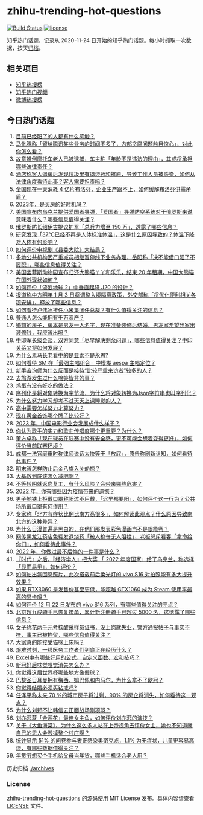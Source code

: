 # zhihu-trending-hot-questions

[![Build Status](https://github.com/justjavac/zhihu-trending-hot-questions/workflows/ci/badge.svg?branch=master)](https://github.com/justjavac/zhihu-trending-hot-questions/actions)
[![license](https://img.shields.io/github/license/justjavac/zhihu-trending-hot-questions)](https://github.com/justjavac/zhihu-trending-hot-questions/blob/master/LICENSE)

知乎热门话题，记录从 2020-11-24
日开始的知乎热门话题。每小时抓取一次数据，按天[归档](./archives)。

## 相关项目

- [知乎热搜榜](https://github.com/justjavac/zhihu-trending-top-search)
- [知乎热门视频](https://github.com/justjavac/zhihu-trending-hot-video)
- [微博热搜榜](https://github.com/justjavac/weibo-trending-hot-search)

## 今日热门话题

<!-- BEGIN -->
<!-- 最后更新时间 Fri Dec 23 2022 06:15:21 GMT+0800 (China Standard Time) -->

1. [目前已经阳了的人都有什么感触？](https://www.zhihu.com/question/572710148)
1. [马化腾称「留给腾讯某些业务的时间不多了，内部贪腐问题触目惊心」，对此你怎么看？](https://www.zhihu.com/question/573848431)
1. [故意推倒摩托车老人已被逮捕，车主称「年龄不是违法的理由」，其或将承担哪些法律责任？](https://www.zhihu.com/question/573318170)
1. [酒店称客人退房后发现垃圾里有退烧药和抗原，导致工作人员被感染，如何从法律角度看待此事？客人需要担责吗？](https://www.zhihu.com/question/573053993)
1. [全国现在一天消耗 4 亿片布洛芬，企业生产跟不上，如何缓解布洛芬供需矛盾？](https://www.zhihu.com/question/573465210)
1. [2023年，是买房的好时机吗？](https://www.zhihu.com/question/571215001)
1. [美国宣布向乌克兰提供爱国者导弹，「爱国者」导弹防空系统对于俄罗斯来说意味着什么？哪些信息值得关注？](https://www.zhihu.com/question/573836402)
1. [俄罗斯防长绍伊古提议扩军「总兵力增至 150 万」，透露了哪些信息？](https://www.zhihu.com/question/573719025)
1. [研究发现「37℃已经不再是人体标准体温」，这是什么原因导致的？体温下降对人体有何影响？](https://www.zhihu.com/question/573845872)
1. [如何评价电视剧《县委大院》大结局？](https://www.zhihu.com/question/573863179)
1. [多地公共机构因严重减员相继暂停线下业务办理，岳阳称「决不能借口阳了不履职」，哪些信息值得关注？](https://www.zhihu.com/question/573763333)
1. [美国孟菲斯动物园宣布归还大熊猫丫丫和乐乐，结束 20 年租期，中国大熊猫在国外现状如何？](https://www.zhihu.com/question/573706058)
1. [如何评价「流浪地球 2」中垂直起降 J20 的设计？](https://www.zhihu.com/question/572273398)
1. [报道称中方明年 1 月 3 日将调整入境隔离政策，外交部称「将优化便利相关各项安排」，释放了哪些信息？](https://www.zhihu.com/question/573590532)
1. [如何看待卢伟冰接任小米集团任总裁？有什么值得关注的信息？](https://www.zhihu.com/question/573867453)
1. [普通人怎么能拥有千万资产？](https://www.zhihu.com/question/508253617)
1. [婚前的房子，房本是男友一人名字，现在准备装修后结婚，男友家希望我家出装修钱，我应该出吗？](https://www.zhihu.com/question/571904089)
1. [中印军长级会谈，双方同意「尽早解决剩余问题」，哪些信息值得关注？中印关系又将如何发展？](https://www.zhihu.com/question/573850742)
1. [为什么素马长老看中的是亚索不是永恩?](https://www.zhihu.com/question/573008854)
1. [如何看待 SM 在「最强主唱组合」中模糊 aespa 主唱定位？](https://www.zhihu.com/question/573526556)
1. [新手咨询师为什么反而是接待“比较严重来访者”较多的人？](https://www.zhihu.com/question/573107198)
1. [去旅游发生过什么啼笑皆非的事？](https://www.zhihu.com/question/284503352)
1. [鸡蛋有没有好吃的做法？](https://www.zhihu.com/question/59911916)
1. [序列化是将对象转换为字节流，为什么将对象转换为Json字符串也叫序列化？](https://www.zhihu.com/question/573374219)
1. [为什么努力学习却考不过天天上课睡觉的人？](https://www.zhihu.com/question/571640074)
1. [高中需要怎样努力才算努力？](https://www.zhihu.com/question/266240171)
1. [现在黄金首饰哪个牌子比较好？](https://www.zhihu.com/question/28160907)
1. [2023 年，中国电影行业会发展成什么样子？](https://www.zhihu.com/question/565178908)
1. [你认为歌手的实力和歌曲传唱度哪个更重要？为什么？](https://www.zhihu.com/question/571193631)
1. [董方卓称「现在球员在联赛中没有安全感，更不可能会想着变得更好」，如何评价当前联赛环境？](https://www.zhihu.com/question/573268056)
1. [成都一法官庭审时称律师说话太快等于「放屁」，原告称刷新认知，如何看待此事件？](https://www.zhihu.com/question/573746233)
1. [明末该怎样防止后金八旗入关劫掠？](https://www.zhihu.com/question/567410634)
1. [大基数到底该怎么减肥啊？](https://www.zhihu.com/question/568260362)
1. [不等转阴就返岗复工，有什么风险？会带来哪些危害？](https://www.zhihu.com/question/573621967)
1. [2022 年，你有哪些因为疫情带来的遗憾？](https://www.zhihu.com/question/573777648)
1. [男子地铁上拒戴口罩称阳过不用戴，「迟早都要阳」，如何评价这一行为？公共场所戴口罩有何作用？](https://www.zhihu.com/question/573724768)
1. [专家称「北方有症状比例比南方高很多」，如何解读此观点？什么原因导致南北方的这种差异？](https://www.zhihu.com/question/573833634)
1. [为什么日漫普遍是黑白的，在他们那发表彩色漫画岂不是很能卷？](https://www.zhihu.com/question/557269308)
1. [网传黑龙江药店免费发退烧药「被人抢夺无人阻拦」，老板怒斥看客「拿命给你们」，如何看待此事件？](https://www.zhihu.com/question/573628581)
1. [2022 年，你做过最不后悔的一件事是什么？](https://www.zhihu.com/question/573778562)
1. [『时代』之后，『经济学人』把大奖 「 2022 年度国家」给了乌克兰，称选择「显而易见」，如何评价？](https://www.zhihu.com/question/573584835)
1. [如何拍出氛围感照片，此次搭载前后柔光灯的 vivo S16 对拍照能有多大提升效果？](https://www.zhihu.com/question/573761782)
1. [如果 RTX3060 是发售价甚至更低，能超越 GTX1060 成为 Steam 使用率最高的显卡吗？](https://www.zhihu.com/question/506623192)
1. [如何评价 12 月 22 日发布的 vivo S16 系列，有哪些值得关注的亮点？](https://www.zhihu.com/question/573760583)
1. [北京超九成骑手已恢复接单，累计新注册骑手已超过 5000 名，这透露了哪些信息？](https://www.zhihu.com/question/573501957)
1. [女子称花两千元考核酸采样员证书，没上岗就失业，警方通报帖子与事实不符，事主已被拘留，哪些信息值得关注？](https://www.zhihu.com/question/573203914)
1. [大家真的能接受猫咪上床吗？](https://www.zhihu.com/question/442904528)
1. [艰难时刻，一线医务工作者们到底正在经历什么？](https://www.zhihu.com/question/573716520)
1. [Excel中有哪些好用的公式、自定义函数、宏和技巧？](https://www.zhihu.com/question/23902175)
1. [新冠好后味觉嗅觉消失怎么办？](https://www.zhihu.com/question/572081868)
1. [你觉得这届世界杯哪些地方像假球？](https://www.zhihu.com/question/568785044)
1. [巴黎圣日耳曼拥有梅西、姆巴佩和内马尔，为什么拿不了欧冠？](https://www.zhihu.com/question/573036139)
1. [你觉得结婚必须买钻戒吗?](https://www.zhihu.com/question/563789816)
1. [任泽平称未来 70 %的城市房子将过剩，90% 的房企将消失，如何看待这一观点？](https://www.zhihu.com/question/573570658)
1. [为什么刘邦不让韩信去正面战场刚项羽？](https://www.zhihu.com/question/345966349)
1. [刘亦菲获「金莲花」最佳女主角，如何评价刘亦菲的演技？](https://www.zhihu.com/question/573619356)
1. [关于《大鱼海棠》，为什么这么多人站在上帝视角去评价女主，她也不知道就自己的恩人会毁掉整个村庄啊？](https://www.zhihu.com/question/413528260)
1. [统计显示 51% 的问卷参与者正感染奥密克戎，1.1% 为无症状，儿童更容易高烧，有哪些数据值得关注？](https://www.zhihu.com/question/573279111)
1. [年货节想买个手机给父母当年货，哪些手机适合老人用？](https://www.zhihu.com/question/569996080)

<!-- END -->

历史归档 [./archives](./archives)

### License

[zhihu-trending-hot-questions](https://github.com/justjavac/zhihu-trending-hot-questions)
的源码使用 MIT License 发布。具体内容请查看 [LICENSE](./LICENSE) 文件。
